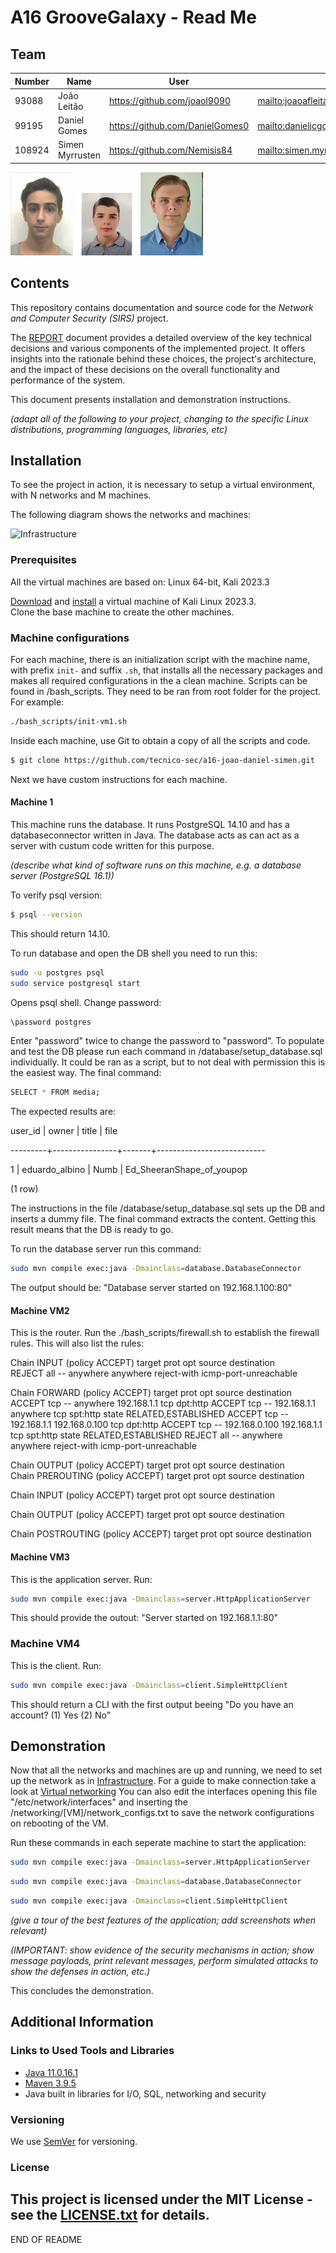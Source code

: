 # A16 GrooveGalaxy - Read Me

<!-- this is an instruction line; after you follow the instruction, delete the corresponding line. Do the same for all instruction lines! -->



## Team

| Number | Name              | User                             | E-mail                                       |
| -------|-------------------|----------------------------------| ---------------------------------------------|
| 93088  | João Leitão       | <https://github.com/joaol9090>   | <mailto:joaoafleitao@tecnico.ulisboa.pt>     |
| 99195  | Daniel Gomes      | <https://github.com/DanielGomes0>| <mailto:danieljcgomes@tecnico.ulisboa.pt>    |
| 108924 | Simen Myrrusten   | <https://github.com/Nemisis84>   | <mailto:simen.myrrusten@tecnico.ulisboa.pt>  |



![João](img/ist193088.jpg) ![Daniel](img/ist199195.png) ![Simen](img/ist1108924.png)


## Contents

This repository contains documentation and source code for the *Network and Computer Security (SIRS)* project.

The [REPORT](REPORT.md) document provides a detailed overview of the key technical decisions and various components of the implemented project.
It offers insights into the rationale behind these choices, the project's architecture, and the impact of these decisions on the overall functionality and performance of the system.

This document presents installation and demonstration instructions.

*(adapt all of the following to your project, changing to the specific Linux distributions, programming languages, libraries, etc)*

## Installation

To see the project in action, it is necessary to setup a virtual environment, with N networks and M machines.  

The following diagram shows the networks and machines:

![Infrastructure](https://github.com/tecnico-sec/a16-joao-daniel-simen/blob/main/network/Infrastructure.png)

### Prerequisites

All the virtual machines are based on: Linux 64-bit, Kali 2023.3  

[Download](https://cdimage.kali.org/) and [install](https://github.com/tecnico-sec/Setup/blob/master/KaliSetup.md) a virtual machine of Kali Linux 2023.3.  
Clone the base machine to create the other machines.

### Machine configurations

For each machine, there is an initialization script with the machine name, with prefix `init-` and suffix `.sh`, that installs all the necessary packages and makes all required configurations in the a clean machine. Scripts can be found in /bash_scripts. They need to be ran from root folder for the project. For example:
```sh
./bash_scripts/init-vm1.sh
```

Inside each machine, use Git to obtain a copy of all the scripts and code.

```sh
$ git clone https://github.com/tecnico-sec/a16-joao-daniel-simen.git
```

Next we have custom instructions for each machine.

#### Machine 1

This machine runs the database. It runs PostgreSQL 14.10 and has a databaseconnector written in Java. The database acts as can act as a server with custum code written for this purpose. 

*(describe what kind of software runs on this machine, e.g. a database server (PostgreSQL 16.1))*

To verify psql version:

```sh
$ psql --version
```
This should return 14.10.

To run database and open the DB shell you need to run this: 
```sh
sudo -u postgres psql
sudo service postgresql start
```
Opens psql shell. Change password:
```sh
\password postgres
```
Enter "password" twice to change the password to "password". To populate and test the DB please run each command in /database/setup_database.sql individually. It could be ran as a script, but to not deal with permission this is the easiest way. The final command:

```sh
SELECT * FROM media;
```

The expected results are:


 user_id |     owner      | title |           file
 
---------+----------------+-------+---------------------------

   1     | eduardo_albino | Numb  | Ed_SheeranShape_of_youpop

(1 row)

The instructions in the file /database/setup_database.sql sets up the DB and inserts a dummy file. The final command extracts the content. Getting this result means that the DB is ready to go. 

To run the database server run this command:
```sh
sudo mvn compile exec:java -Dmainclass=database.DatabaseConnector
```
The output should be: "Database server started on 192.168.1.100:80"

#### Machine VM2

This is the router. Run the ./bash_scripts/firewall.sh to establish the firewall rules. This will also list the rules: 

Chain INPUT (policy ACCEPT)
target     prot opt source               destination         
REJECT     all  --  anywhere             anywhere             reject-with icmp-port-unreachable

Chain FORWARD (policy ACCEPT)
target     prot opt source               destination         
ACCEPT     tcp  --  anywhere             192.168.1.1          tcp dpt:http
ACCEPT     tcp  --  192.168.1.1          anywhere             tcp spt:http state RELATED,ESTABLISHED
ACCEPT     tcp  --  192.168.1.1          192.168.0.100        tcp dpt:http
ACCEPT     tcp  --  192.168.0.100        192.168.1.1          tcp spt:http state RELATED,ESTABLISHED
REJECT     all  --  anywhere             anywhere             reject-with icmp-port-unreachable

Chain OUTPUT (policy ACCEPT)
target     prot opt source               destination         
Chain PREROUTING (policy ACCEPT)
target     prot opt source               destination         

Chain INPUT (policy ACCEPT)
target     prot opt source               destination         

Chain OUTPUT (policy ACCEPT)
target     prot opt source               destination         

Chain POSTROUTING (policy ACCEPT)
target     prot opt source               destination 

#### Machine VM3

This is the application server. Run:
```sh
sudo mvn compile exec:java -Dmainclass=server.HttpApplicationServer
```
This should provide the outout: "Server started on 192.168.1.1:80"

### Machine VM4

This is the client. Run:
```sh
sudo mvn compile exec:java -Dmainclass=client.SimpleHttpClient
```
This should return a CLI with the first output beeing "Do you have an account? (1) Yes  (2) No"

## Demonstration

Now that all the networks and machines are up and running, we need to set up the network as in [Infrastructure](https://github.com/tecnico-sec/a16-joao-daniel-simen/blob/main/network/Infrastructure.png). For a guide to make connection take a look at [Virtual networking](https://github.com/tecnico-sec/Virtual-Networking) You can also edit the interfaces opening this file "/etc/network/interfaces" and inserting the /networking/[VM]/network_configs.txt to save the network configurations on rebooting of the VM.

Run these commands in each seperate machine to start the application:

```sh
sudo mvn compile exec:java -Dmainclass=server.HttpApplicationServer
```
```sh
sudo mvn compile exec:java -Dmainclass=database.DatabaseConnector
```
```sh
sudo mvn compile exec:java -Dmainclass=client.SimpleHttpClient
```



*(give a tour of the best features of the application; add screenshots when relevant)*


*(IMPORTANT: show evidence of the security mechanisms in action; show message payloads, print relevant messages, perform simulated attacks to show the defenses in action, etc.)*

This concludes the demonstration.

## Additional Information

### Links to Used Tools and Libraries

- [Java 11.0.16.1](https://openjdk.java.net/)
- [Maven 3.9.5](https://maven.apache.org/)
- Java built in libraries for I/O, SQL, networking and security

### Versioning
We use [SemVer](http://semver.org/) for versioning.  
### License

This project is licensed under the MIT License - see the [LICENSE.txt](LICENSE.txt) for details.
----
END OF README
